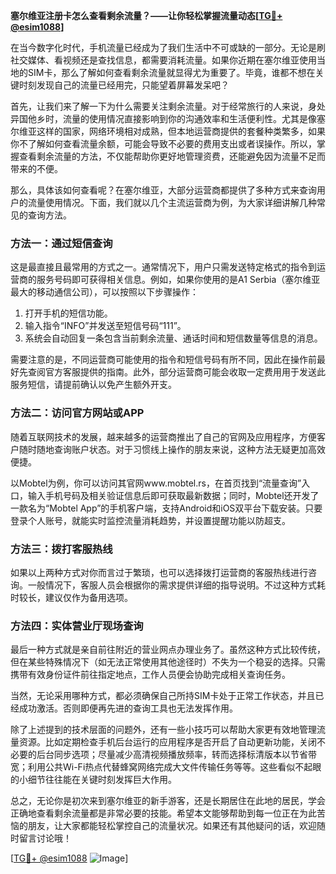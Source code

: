 **塞尔维亚注册卡怎么查看剩余流量？——让你轻松掌握流量动态[[TG💪+ @esim1088](https://t.me/s/esim1088)]**

在当今数字化时代，手机流量已经成为了我们生活中不可或缺的一部分。无论是刷社交媒体、看视频还是查找信息，都需要消耗流量。如果你近期在塞尔维亚使用当地的SIM卡，那么了解如何查看剩余流量就显得尤为重要了。毕竟，谁都不想在关键时刻发现自己的流量已经用完，只能望着屏幕发呆吧？

首先，让我们来了解一下为什么需要关注剩余流量。对于经常旅行的人来说，身处异国他乡时，流量的使用情况直接影响到你的沟通效率和生活便利性。尤其是像塞尔维亚这样的国家，网络环境相对成熟，但本地运营商提供的套餐种类繁多，如果你不了解如何查看流量余额，可能会导致不必要的费用支出或者误操作。所以，掌握查看剩余流量的方法，不仅能帮助你更好地管理资费，还能避免因为流量不足而带来的不便。

那么，具体该如何查看呢？在塞尔维亚，大部分运营商都提供了多种方式来查询用户的流量使用情况。下面，我们就以几个主流运营商为例，为大家详细讲解几种常见的查询方法。

### 方法一：通过短信查询

这是最直接且最常用的方式之一。通常情况下，用户只需发送特定格式的指令到运营商的服务号码即可获得相关信息。例如，如果你使用的是A1 Serbia（塞尔维亚最大的移动通信公司），可以按照以下步骤操作：

1. 打开手机的短信功能。
2. 输入指令“INFO”并发送至短信号码“111”。
3. 系统会自动回复一条包含当前剩余流量、通话时间和短信数量等信息的消息。

需要注意的是，不同运营商可能使用的指令和短信号码有所不同，因此在操作前最好先查阅官方客服提供的指南。此外，部分运营商可能会收取一定费用用于发送此服务短信，请提前确认以免产生额外开支。

### 方法二：访问官方网站或APP

随着互联网技术的发展，越来越多的运营商推出了自己的官网及应用程序，方便客户随时随地查询账户状态。对于习惯线上操作的朋友来说，这种方法无疑更加高效便捷。

以Mobtel为例，你可以访问其官网www.mobtel.rs，在首页找到“流量查询”入口，输入手机号码及相关验证信息后即可获取最新数据；同时，Mobtel还开发了一款名为“Mobtel App”的手机客户端，支持Android和iOS双平台下载安装。只要登录个人账号，就能实时监控流量消耗趋势，并设置提醒功能以防超支。

### 方法三：拨打客服热线

如果以上两种方式对你而言过于繁琐，也可以选择拨打运营商的客服热线进行咨询。一般情况下，客服人员会根据你的需求提供详细的指导说明。不过这种方式耗时较长，建议仅作为备用选项。

### 方法四：实体营业厅现场查询

最后一种方式就是亲自前往附近的营业网点办理业务了。虽然这种方式比较传统，但在某些特殊情况下（如无法正常使用其他途径时）不失为一个稳妥的选择。只需携带有效身份证件前往指定地点，工作人员便会协助完成相关查询任务。

当然，无论采用哪种方式，都必须确保自己所持SIM卡处于正常工作状态，并且已经成功激活。否则即便再先进的查询工具也无法发挥作用。

除了上述提到的技术层面的问题外，还有一些小技巧可以帮助大家更有效地管理流量资源。比如定期检查手机后台运行的应用程序是否开启了自动更新功能，关闭不必要的后台同步选项；尽量减少高清视频播放频率，转而选择标清版本以节省带宽；利用公共Wi-Fi热点代替蜂窝网络完成大文件传输任务等等。这些看似不起眼的小细节往往能在关键时刻发挥巨大作用。

总之，无论你是初次来到塞尔维亚的新手游客，还是长期居住在此地的居民，学会正确地查看剩余流量都是非常必要的技能。希望本文能够帮助到每一位正在为此苦恼的朋友，让大家都能轻松掌控自己的流量状况。如果还有其他疑问的话，欢迎随时留言讨论哦！

[[TG💪+ @esim1088](https://t.me/s/esim1088) ![Image](https://i.postimg.cc/4NQfJmqS/Snipaste-2025-05-13-00-14-12.png)]